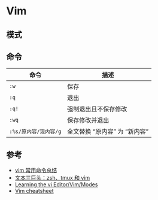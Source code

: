 # Vim

## 模式

## 命令

| 命令                  | 描述                          |
| --------------------- | ----------------------------- |
| `:w`                  | 保存                          |
| `:q`                  | 退出                          |
| `:q!`                 | 强制退出且不保存修改          |
| `:wq`                 | 保存修改并退出                |
| `:%s/原内容/现内容/g` | 全文替换 “原内容” 为 “新内容” |

## 参考

* [vim 常用命令总结](http://www.cnblogs.com/yangjig/p/6014198.html)
* [文本三巨头：zsh、tmux 和 vim](http://blog.jobbole.com/86571/)
* [Learning the vi Editor/Vim/Modes](https://en.wikibooks.org/wiki/Learning_the_vi_Editor/Vim/Modes)
* [Vim cheatsheet](https://devhints.io/vim)
